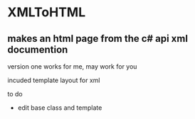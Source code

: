 # XMLToHTML

## makes an html page from the c# api xml documention

version one
works for me, may work for you

incuded template layout for xml


to do
* edit base class and template